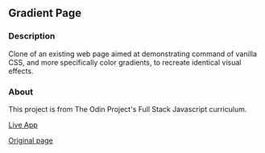 ## Gradient Page
### Description
Clone of an existing web page aimed at demonstrating command of vanilla CSS, and more specifically color gradients, to recreate identical visual effects.
### About
This project is from The Odin Project's Full Stack Javascript curriculum.

[Live App](https://romainyvernes.github.io/gradient_page/)

[Original page](https://web.archive.org/web/20140301004610/http://www.apple.com/)
 
